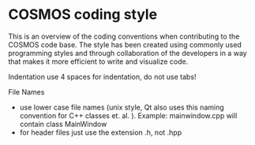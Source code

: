 COSMOS coding style
===================
This is an overview of the coding conventions when contributing to the COSMOS code base. 
The style has been created using commonly used programming styles and through collaboration of the developers in a way that makes it more efficient to write and visualize code.

Indentation
use 4 spaces for indentation, do not use tabs!

File Names
* use lower case file names (unix style, Qt also uses this naming convention for C++ classes et. al. ). Example: mainwindow.cpp will contain class MainWindow
* for header files just use the extension .h, not .hpp 
